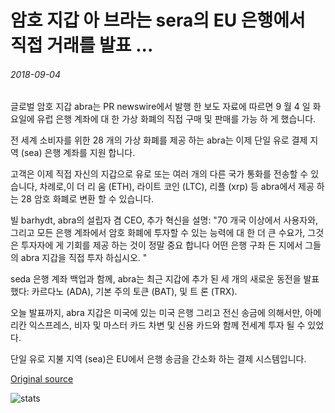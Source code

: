 # 암호 지갑 아 브라는 sera의 EU 은행에서 직접 거래를 발표 ...

###### 2018-09-04

글로벌 암호 지갑 abra는 PR newswire에서 발행 한 보도 자료에 따르면 9 월 4 일 화요일에 유럽 은행 계좌에 대 한 가상 화폐의 직접 구매 및 판매를 가능 하 게 했습니다.

전 세계 소비자를 위한 28 개의 가상 화폐를 제공 하는 abra는 이제 단일 유로 결제 지역 (sea) 은행 계좌를 지원 합니다.

고객은 이제 직접 자신의 지갑으로 유로 또는 여러 개의 다른 국가 통화를 전송할 수 있습니다, 차례로,이 더 리 움 (ETH), 라이트 코인 (LTC), 리플 (xrp) 등 abra에서 제공 하는 28 암호 화폐로 변환 할 수 있습니다.

빌 barhydt, abra의 설립자 겸 CEO, 추가 혁신을 설명: "70 개국 이상에서 사용자와, 그리고 모든 은행 계좌에서 암호 화폐에 투자할 수 있는 능력에 대 한 더 큰 수요가, 그것은 투자자에 게 기회를 제공 하는 것이 정말 중요 합니다 어떤 은행 구좌 든 지에서 그들의 abra 지갑을 직접 투자 하십시오. "

seda 은행 계좌 백업과 함께, abra는 최근 지갑에 추가 된 세 개의 새로운 동전을 발표 했다: 카르다노 (ADA), 기본 주의 토큰 (BAT), 및 트 론 (TRX).

오늘 발표까지, abra 지갑은 미국에 있는 미국 은행 그리고 전신 송금에 의해서만, 아메리칸 익스프레스, 비자 및 마스터 카드 차변 및 신용 카드와 함께 전세계 투자 될 수 있었다.

단일 유로 지불 지역 (sea)은 EU에서 은행 송금을 간소화 하는 결제 시스템입니다.

[Original source](https://cointelegraph.com/news/crypto-wallet-abra-announces-direct-transactions-from-eu-banks-in-sepa)

![stats](https://c.statcounter.com/11760860/0/a89fa40b/1/ "stats")